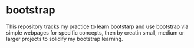 # bootstrap
This repository tracks my practice to learn bootstarp and use bootstrap
via simple webpages for specific concepts, then by creatin small, medium
or larger projects to solidify my bootstrap learning.
